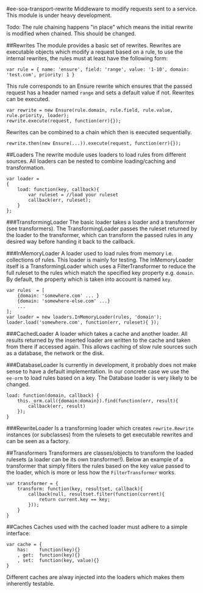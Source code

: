 #ee-soa-transport-rewrite
Middleware to modify requests sent to a service. This module is under heavy development.

Todo: The rule chaining happens "in place" which means the initial rewrite is modified when chained. This should be changed.

##Rewrites
The module provides a basic set of rewrites. Rewrites are executable objects which modify a request based on a rule, to
use the internal rewrites, the rules must at least have the following form:

    var rule = { name: 'ensure', field: 'range', value: '1-10', domain: 'test.com', priority: 1 }

This rule corresponds to an Ensure rewrite which ensures that the passed request has a header named `range` and sets a
default value if not. Rewrites can be executed.

    var rewrite = new Ensure(rule.domain, rule.field, rule.value, rule.priority, loader);
    rewrite.execute(request, function(err){});

Rewrites can be combined to a chain which then is executed sequentially.

    rewrite.then(new Ensure(...)).execute(request, function(err){});

##Loaders
The rewrite module uses loaders to load rules from different sources. All loaders can be nested to combine loading/caching
and transformation.

    var loader =
    {
        load: function(key, callback){
            var ruleset = //load your ruleset
            callback(err, ruleset);
        }
    };


###TransformingLoader
The basic loader takes a loader and a transformer (see transformers). The TransformingLoader passes the ruleset returned
by the loader to the transformer, which can transform the passed rules in any desired way before handing it back to the
callback.

###InMemoryLoader
A loader used to load rules from memory i.e. collections of rules. This loader is mainly for testing. The InMemoryLoader
itself is a TransformingLoader which uses a FilterTransformer to reduce the full ruleset to the rules which match the
specified key property e.g. `domain`. By default, the property which is taken into account is named `key`.

    var rules  = [
        {domain: 'somewhere.com' ... }
        {domain: 'somewhere-else.com' ...}
        ...
    ];
    var loader = new loaders.InMemoryLoader(rules, 'domain');
    loader.load('somewhere.com', function(err, ruleset){ });

###CachedLoader
A loader which takes a cache and another loader. All results returned by the inserted loader are written to the cache
and taken from there if accessed again. This allows caching of slow rule sources such as a database, the network or the
disk.

###DatabaseLoader
Is currently in development, it probably does not make sense to have a default implementation. In our concrete case we
use the `ee-orm` to load rules based on a key. The Database loader is very likely to be changed.

    load: function(domain, callback) {
        this._orm.call({domain:domain}).find(function(err, result){
            callback(err, result)
        });
    }

###RewriteLoader
Is a transforming loader which creates `rewrite.Rewrite` instances (or subclasses) from the rulesets to get executable
rewrites and can be seen as a factory.

##Transformers
Transformers are classes/objects to transform the loaded rulesets (a loader can be its own transformer!). Below an example
of a transformer that simply filters the rules based on the key value passed to the loader, which is more or less how the
`FilterTransformer` works.

    var transformer = {
        transform: function(key, resultset, callback){
            callback(null, resultset.filter(function(current){
                return current.key == key;
            }));
        }
    }

##Caches
Caches used with the cached loader must adhere to a simple interface:

    var cache = {
        has:    function(key){}
        , get:  function(key){}
        , set:  function(key, value){}
    }

Different caches are alway injected into the loaders which makes them inherently testable.